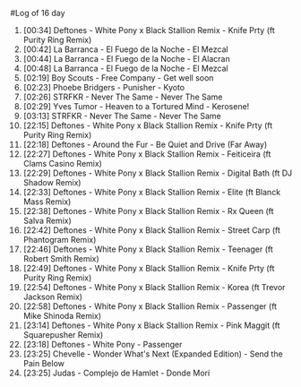 #Log of 16 day

1. [00:34] Deftones - White Pony x Black Stallion Remix - Knife Prty (ft Purity Ring Remix)
1. [00:42] La Barranca - El Fuego de la Noche - El Mezcal
1. [00:44] La Barranca - El Fuego de la Noche - El Alacran
1. [00:48] La Barranca - El Fuego de la Noche - El Mezcal
1. [02:19] Boy Scouts - Free Company - Get well soon
1. [02:23] Phoebe Bridgers - Punisher - Kyoto
1. [02:26] STRFKR - Never The Same - Never The Same
1. [02:29] Yves Tumor - Heaven to a Tortured Mind - Kerosene!
1. [03:13] STRFKR - Never The Same - Never The Same
1. [22:15] Deftones - White Pony x Black Stallion Remix - Knife Prty (ft Purity Ring Remix)
1. [22:18] Deftones - Around the Fur - Be Quiet and Drive (Far Away)
1. [22:27] Deftones - White Pony x Black Stallion Remix - Feiticeira (ft Clams Casino Remix)
1. [22:29] Deftones - White Pony x Black Stallion Remix - Digital Bath (ft DJ Shadow Remix)
1. [22:33] Deftones - White Pony x Black Stallion Remix - Elite (ft Blanck Mass Remix)
1. [22:38] Deftones - White Pony x Black Stallion Remix - Rx Queen (ft Salva Remix)
1. [22:42] Deftones - White Pony x Black Stallion Remix - Street Carp (ft Phantogram Remix)
1. [22:46] Deftones - White Pony x Black Stallion Remix - Teenager (ft Robert Smith Remix)
1. [22:49] Deftones - White Pony x Black Stallion Remix - Knife Prty (ft Purity Ring Remix)
1. [22:54] Deftones - White Pony x Black Stallion Remix - Korea (ft Trevor Jackson Remix)
1. [22:58] Deftones - White Pony x Black Stallion Remix - Passenger (ft Mike Shinoda Remix)
1. [23:14] Deftones - White Pony x Black Stallion Remix - Pink Maggit (ft Squarepusher Remix)
1. [23:18] Deftones - White Pony - Passenger
1. [23:25] Chevelle - Wonder What's Next (Expanded Edition) - Send the Pain Below
1. [23:25] Judas - Complejo de Hamlet - Donde Morí
